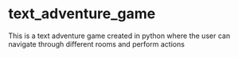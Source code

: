 # text_adventure_game
This is a text adventure game created in python where the user can navigate through different rooms and perform actions
